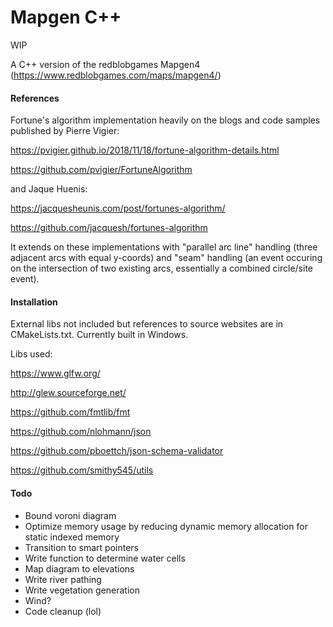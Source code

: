 # Mapgen C++

WIP

A C++ version of the redblobgames Mapgen4 (https://www.redblobgames.com/maps/mapgen4/)

#### References
Fortune's algorithm implementation heavily on the blogs and code samples published by Pierre Vigier:

https://pvigier.github.io/2018/11/18/fortune-algorithm-details.html

https://github.com/pvigier/FortuneAlgorithm

and Jaque Huenis:

https://jacquesheunis.com/post/fortunes-algorithm/

https://github.com/jacquesh/fortunes-algorithm

It extends on these implementations with "parallel arc line" handling (three adjacent arcs with equal y-coords) and "seam"
handling (an event occuring on the intersection of two existing arcs, essentially a combined circle/site event).

#### Installation
External libs not included but references to source websites are in CMakeLists.txt. Currently built in Windows.

Libs used:

https://www.glfw.org/

http://glew.sourceforge.net/

https://github.com/fmtlib/fmt

https://github.com/nlohmann/json

https://github.com/pboettch/json-schema-validator

https://github.com/smithy545/utils

#### Todo
- Bound voroni diagram
- Optimize memory usage by reducing dynamic memory allocation for static indexed memory
- Transition to smart pointers
- Write function to determine water cells
- Map diagram to elevations
- Write river pathing
- Write vegetation generation
- Wind?
- Code cleanup (lol)